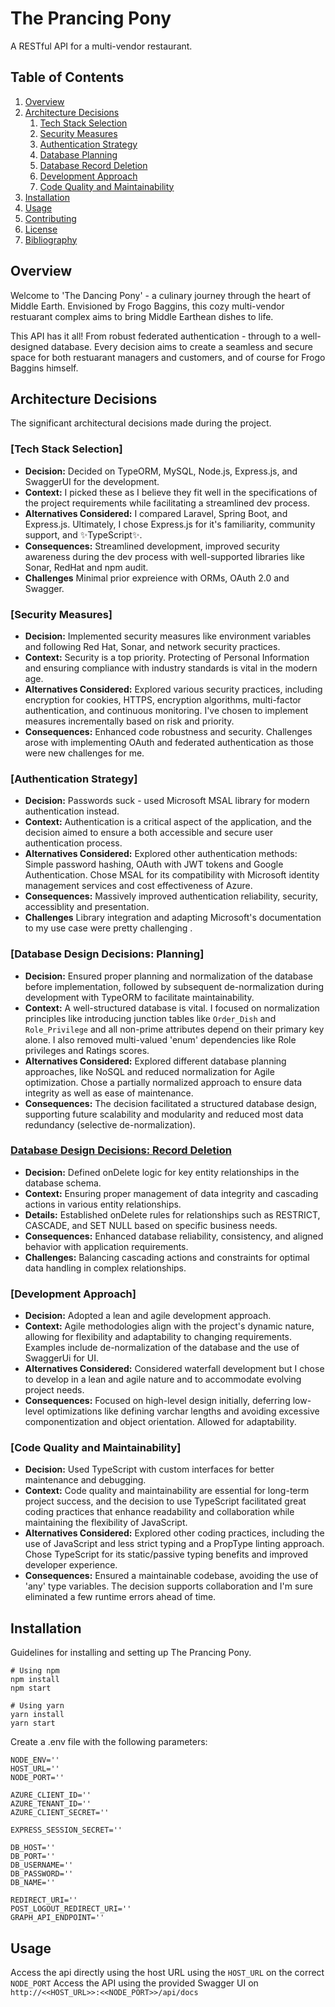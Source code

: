 # The Prancing Pony

A RESTful API for a multi-vendor restaurant.

## Table of Contents

1. [Overview](#overview)
2. [Architecture Decisions](#architecture-decisions)
   1. [Tech Stack Selection](#tech-stack-selection)
   2. [Security Measures](#security-measures)
   3. [Authentication Strategy](#authentication-strategy)
   4. [Database Planning](#database-design-decisions-planning)
   5. [Database Record Deletion](#database-design-decisions-record-deletion)
   6. [Development Approach](#development-approach)
   7. [Code Quality and Maintainability](#code-quality-and-maintainability)
3. [Installation](#installation)
4. [Usage](#usage)
5. [Contributing](#contributing)
6. [License](#license)
7. [Bibliography](#bibliography)

## Overview

Welcome to 'The Dancing Pony' - a culinary journey through the heart of Middle Earth. Envisioned by Frogo Baggins, this cozy multi-vendor restuarant complex aims to bring Middle Earthean dishes to life.

This API has it all! From robust federated authentication - through to a well-designed database. Every decision aims to create a seamless and secure space for both restuarant managers and customers, and of course for Frogo Baggins himself.

## Architecture Decisions

The significant architectural decisions made during the project.

### [Tech Stack Selection]

- **Decision:** Decided on TypeORM, MySQL, Node.js, Express.js, and SwaggerUI for the development.
- **Context:** I picked these as I believe they fit well in the specifications of the project requirements while facilitating a streamlined dev process.
- **Alternatives Considered:** I compared Laravel, Spring Boot, and Express.js. Ultimately, I chose Express.js for it's familiarity, community support, and ✨TypeScript✨.
- **Consequences:** Streamlined development, improved security awareness during the dev process with well-supported libraries like Sonar, RedHat and npm audit.
- **Challenges** Minimal prior expreience with ORMs, OAuth 2.0 and Swagger.

### [Security Measures]

- **Decision:** Implemented security measures like environment variables and following Red Hat, Sonar, and network security practices.
- **Context:** Security is a top priority. Protecting of Personal Information and ensuring compliance with industry standards is vital in the modern age.
- **Alternatives Considered:** Explored various security practices, including encryption for cookies, HTTPS, encryption algorithms, multi-factor authentication, and continuous monitoring. I've chosen to implement measures incrementally based on risk and priority.
- **Consequences:** Enhanced code robustness and security. Challenges arose with implementing OAuth and federated authentication as those were new challenges for me.

### [Authentication Strategy]

- **Decision:** Passwords suck - used Microsoft MSAL library for modern authentication instead.
- **Context:** Authentication is a critical aspect of the application, and the decision aimed to ensure a both accessible and secure user authentication process.
- **Alternatives Considered:** Explored other authentication methods: Simple password hashing, OAuth with JWT tokens and Google Authentication. Chose MSAL for its compatibility with Microsoft identity management services and cost effectiveness of Azure.
- **Consequences:** Massively improved authentication reliability, security, accessiblity and presentation.
- **Challenges** Library integration and adapting Microsoft's documentation to my use case were pretty challenging .

### [Database Design Decisions: Planning]

- **Decision:** Ensured proper planning and normalization of the database before implementation, followed by subsequent de-normalization during development with TypeORM to facilitate maintainability.
- **Context:** A well-structured database is vital. I focused on normalization principles like introducing junction tables like `Order_Dish` and `Role_Privilege` and all non-prime attributes depend on their primary key alone. I also removed multi-valued 'enum' dependencies like Role privileges and Ratings scores.
- **Alternatives Considered:** Explored different database planning approaches, like NoSQL and reduced normalization for Agile optimization. Chose a partially normalized approach to ensure data integrity as well as ease of maintenance.
- **Consequences:** The decision facilitated a structured database design, supporting future scalability and modularity and reduced most data redundancy (selective de-normalization).

### [Database Design Decisions: Record Deletion](ADRs/RecordDeletion.md)

- **Decision:** Defined onDelete logic for key entity relationships in the database schema.
- **Context:** Ensuring proper management of data integrity and cascading actions in various entity relationships.
- **Details:** Established onDelete rules for relationships such as RESTRICT, CASCADE, and SET NULL based on specific business needs.
- **Consequences:** Enhanced database reliability, consistency, and aligned behavior with application requirements.
- **Challenges:** Balancing cascading actions and constraints for optimal data handling in complex relationships.

### [Development Approach]

- **Decision:** Adopted a lean and agile development approach.
- **Context:** Agile methodologies align with the project's dynamic nature, allowing for flexibility and adaptability to changing requirements. Examples include de-normalization of the database and the use of SwaggerUi for UI.
- **Alternatives Considered:** Considered waterfall development but I chose to develop in a lean and agile nature and to accommodate evolving project needs.
- **Consequences:** Focused on high-level design initially, deferring low-level optimizations like defining varchar lengths and avoiding excessive componentization and object orientation. Allowed for adaptability.

### [Code Quality and Maintainability]

- **Decision:** Used TypeScript with custom interfaces for better maintenance and debugging.
- **Context:** Code quality and maintainability are essential for long-term project success, and the decision to use TypeScript facilitated great coding practices that enhance readability and collaboration while maintaining the flexibility of JavaScript.
- **Alternatives Considered:** Explored other coding practices, including the use of JavaScript and less strict typing and a PropType linting approach. Chose TypeScript for its static/passive typing benefits and improved developer experience.
- **Consequences:** Ensured a maintainable codebase, avoiding the use of 'any' type variables. The decision supports collaboration and I'm sure eliminated a few runtime errors ahead of time.

## Installation

Guidelines for installing and setting up The Prancing Pony.

```
# Using npm
npm install
npm start

# Using yarn
yarn install
yarn start
```

Create a .env file with the following parameters:

```
NODE_ENV=''
HOST_URL=''
NODE_PORT=''

AZURE_CLIENT_ID=''
AZURE_TENANT_ID=''
AZURE_CLIENT_SECRET=''

EXPRESS_SESSION_SECRET=''

DB_HOST=''
DB_PORT=''
DB_USERNAME=''
DB_PASSWORD=''
DB_NAME=''

REDIRECT_URI=''
POST_LOGOUT_REDIRECT_URI=''
GRAPH_API_ENDPOINT=''
```

## Usage

Access the api directly using the host URL using the `HOST_URL` on the correct `NODE_PORT`
Access the API using the provided Swagger UI on `http://<<HOST_URL>>:<<NODE_PORT>>/api/docs`

